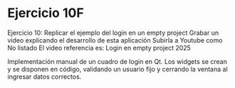 # Ejercicio 10F

Ejercicio 10:
Replicar el ejemplo del login en un empty project
Grabar un video explicando el desarrollo de esta aplicación
Subirla a Youtube como No listado
El video referencia es: Login en empty project 2025

Implementación manual de un cuadro de login en Qt. Los widgets se crean y se disponen en código, validando un usuario fijo y cerrando la ventana al ingresar datos correctos.

